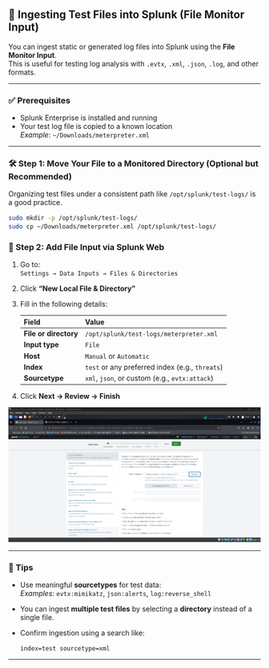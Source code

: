 ## 🧪 Ingesting Test Files into Splunk (File Monitor Input)

You can ingest static or generated log files into Splunk using the **File Monitor Input**.  
This is useful for testing log analysis with `.evtx`, `.xml`, `.json`, `.log`, and other formats.

---

### ✅ Prerequisites

- Splunk Enterprise is installed and running
- Your test log file is copied to a known location  
  _Example_: `~/Downloads/meterpreter.xml`

---

### 🛠️ Step 1: Move Your File to a Monitored Directory (Optional but Recommended)

Organizing test files under a consistent path like `/opt/splunk/test-logs/` is a good practice.

```bash
sudo mkdir -p /opt/splunk/test-logs/
sudo cp ~/Downloads/meterpreter.xml /opt/splunk/test-logs/
```

### 🧩 Step 2: Add File Input via Splunk Web

1. Go to:  
   `Settings → Data Inputs → Files & Directories`

2. Click **“New Local File & Directory”**

3. Fill in the following details:

   | Field              | Value                                                |
   |--------------------|------------------------------------------------------|
   | **File or directory** | `/opt/splunk/test-logs/meterpreter.xml`         |
   | **Input type**        | `File`                                           |
   | **Host**              | `Manual` or `Automatic`                          |
   | **Index**             | `test` or any preferred index (e.g., `threats`) |
   | **Sourcetype**        | `xml`, `json`, or custom (e.g., `evtx:attack`)  |

4. Click **Next → Review → Finish**



![files](../Screenshots/inputjson.png)

---

### 🧠 Tips

- Use meaningful **sourcetypes** for test data:  
  _Examples:_ `evtx:mimikatz`, `json:alerts`, `log:reverse_shell`

- You can ingest **multiple test files** by selecting a **directory** instead of a single file.

- Confirm ingestion using a search like:

  ```spl
  index=test sourcetype=xml
  ```

---

